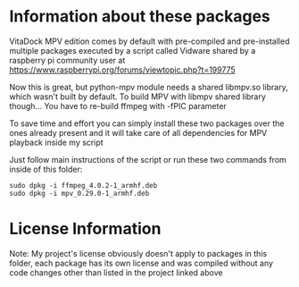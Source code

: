 # Information about these packages

VitaDock MPV edition comes by default with pre-compiled and pre-installed multiple packages executed by a script called Vidware shared by a raspberry pi community user at https://www.raspberrypi.org/forums/viewtopic.php?t=199775

Now this is great, but python-mpv module needs a shared libmpv.so library, which wasn't built by default. To build MPV with libmpv shared library though... You have to re-build ffmpeg with -fPIC parameter

To save time and effort you can simply install these two packages over the ones already present and it will take care of all dependencies for MPV playback inside my script

Just follow main instructions of the script or run these two commands from inside of this folder:

```
sudo dpkg -i ffmpeg_4.0.2-1_armhf.deb
sudo dpkg -i mpv_0.29.0-1_armhf.deb
```

# License Information
Note: My project's license obviously doesn't apply to packages in this folder, each package has its own license and was compiled without any code changes other than listed in the project linked above
